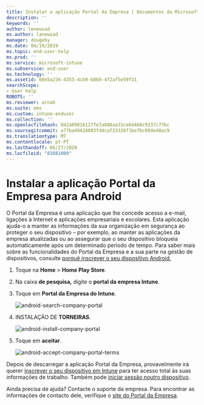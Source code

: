 ```yaml
---
title: Instalar a aplicação Portal da Empresa | Documentos da Microsoft
description: ''
keywords: ''
author: lenewsad
ms.author: lanewsad
manager: dougeby
ms.date: 04/19/2019
ms.topic: end-user-help
ms.prod: ''
ms.service: microsoft-intune
ms.subservice: end-user
ms.technology: ''
ms.assetid: 68e5a234-4353-4cb9-b869-4f2af5e59f31
searchScope:
- User help
ROBOTS: ''
ms.reviewer: arnab
ms.suite: ems
ms.custom: intune-enduser
ms.collection: ''
ms.openlocfilehash: 042a89016127fe7a088aa31ce64468c9337c77bc
ms.sourcegitcommit: a77ba49424803fddcaf23326f1befbc004e48ac9
ms.translationtype: MT
ms.contentlocale: pt-PT
ms.lasthandoff: 05/27/2020
ms.locfileid: "83881000"
---
```

# <a name="install-the-company-portal-app-for-android"></a>Instalar a aplicação Portal da Empresa para Android

O Portal da Empresa é uma aplicação que lhe concede acesso a e-mail, ligações à Internet e aplicações empresariais e escolares. Esta aplicação ajuda-o a manter as informações da sua organização em segurança ao proteger o seu dispositivo – por exemplo, ao manter as aplicações da empresa atualizadas ou ao assegurar que o seu dispositivo bloqueia automaticamente após um determinado período de tempo. Para saber mais sobre as funcionalidades do Portal da Empresa e a sua parte na gestão de dispositivos, consulte [porquê inscrever o seu dispositivo Android.](why-enroll-android-device.md)  

1. Toque na **Home**  >  **Home Play Store**.

2. Na caixa **de pesquisa,** digite o **portal da empresa Intune**.  

3. Toque em **Portal da Empresa do Intune**.

    ![android-search-company-portal](./media/and-cpinstall-1-search-cp.png)

4. INSTALAÇÃO DE **TORNEIRAS**.

    ![android-install-company-portal](./media/and-cpinstall-2-install.png)

5. Toque em **aceitar**.

    ![android-accept-company-portal-terms](./media/and-cpinstall-3-cp-accept.png)

Depois de descarregar a aplicação Portal da Empresa, provavelmente irá querer [inscrever o seu dispositivo em Intune](enroll-device-android-company-portal.md) para ter acesso total às suas informações de trabalho. Também pode [iniciar sessão noutro dispositivo](https://docs.microsoft.com/mem/intune/user-help/sign-in-to-the-company-portal#sign-in-from-another-device).  

Ainda precisa de ajuda? Contacte o suporte da empresa. Para encontrar as informações de contacto dele, verifique o [site do Portal da Empresa](https://go.microsoft.com/fwlink/?linkid=2010980).
